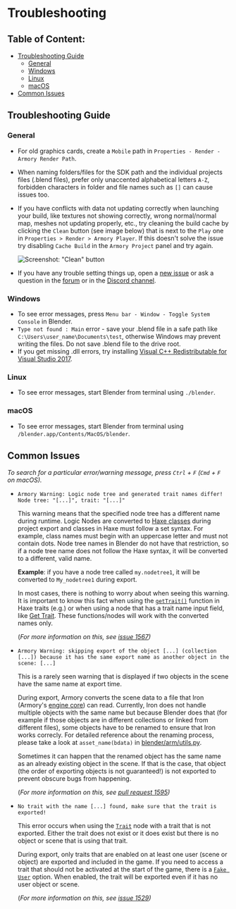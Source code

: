 # Troubleshooting

## Table of Content:
- [Troubleshooting Guide](#troubleshooting-guide)
  - [General](#general)
  - [Windows](#windows)
  - [Linux](#linux)
  - [macOS](#macos)
- [Common Issues](#common-issues)

## Troubleshooting Guide

### General

- For old graphics cards, create a `Mobile` path in `Properties - Render - Armory Render Path`.
- When naming folders/files for the SDK path and the individual projects files (.blend files), prefer only unaccented alphabetical letters `A-Z`, forbidden characters in folder and file names such as `[]` can cause issues too.
- If you have conflicts with data not updating correctly when launching your build, like textures not showing correctly, wrong normal/normal map, meshes not updating properly, etc., try cleaning the build cache by clicking the `Clean` button (see image below) that is next to the `Play` one in `Properties > Render > Armory Player`. If this doesn't solve the issue try disabling `Cache Build` in the `Armory Project` panel and try again.

  ![Screenshot: "Clean" button](https://raw.githubusercontent.com/armory3d/armory_wiki_images/master/getting_started/troubleshooting/button_clean_build.jpg)
- If you have any trouble setting things up, open a [new issue](https://github.com/armory3d/armory/issues) or ask a question in the [forum](https://forums.armory3d.org/) or in the [Discord channel](https://discordapp.com/invite/axq6qWV).  

### Windows

- To see error messages, press `Menu bar - Window - Toggle System Console` in Blender.
- `Type not found : Main` error - save your .blend file in a safe path like `C:\Users\user_name\Documents\test`, otherwise Windows may prevent writing the files. Do not save .blend file to the drive root.
- If you get missing .dll errors, try installing [Visual C++ Redistributable for Visual Studio 2017](https://go.microsoft.com/fwlink/?LinkId=746572).

### Linux

- To see error messages, start Blender from terminal using `./blender`.

### macOS

- To see error messages, start Blender from terminal using `/blender.app/Contents/MacOS/blender`.

## Common Issues

_To search for a particular error/warning message, press `Ctrl` + `F` (`Cmd` + `F` on macOS)._
- ```Armory Warning: Logic node tree and generated trait names differ! Node tree: "[...]", trait: "[...]"``` <a name="warning-trait-names-differ"></a>
  
  This warning means that the specified node tree has a different name during runtime. Logic Nodes are converted to [Haxe classes](https://haxe.org/manual/types-class-instance.html) during project export and classes in Haxe must follow a set syntax. For example, class names must begin with an uppercase letter and must not contain dots. Node tree names in Blender do not have that restriction, so if a node tree name does not follow the Haxe syntax, it will be converted to a different, valid name.

  **Example**: if you have a node tree called `my.nodetree1`, it will be converted to `My_nodetree1` during export.

  In most cases, there is nothing to worry about when seeing this warning. It is important to know this fact when using the [`getTrait()`](https://armory3d.org/api/iron/Scene.html#getTrait) function in Haxe traits (e.g.) or when using a node that has a trait name input field, like [Get Trait](https://github.com/armory3d/armory/wiki/reference#get-trait). These functions/nodes will work with the converted names only.

  (_For more information on this, see [issue 1567](https://github.com/armory3d/armory/issues/1567))_

- ```Armory Warning: skipping export of the object [...] (collection [...]) because it has the same export name as another object in the scene: [...]```<a name="warning-skipping-export-of-object"></a>

  This is a rarely seen warning that is displayed if two objects in the scene have the same name at export time.

  During export, Armory converts the scene data to a file that Iron (Armory's [engine core](https://github.com/armory3d/armory/wiki/architecture#iron)) can read. Currently, Iron does not handle multiple objects with the same name but because Blender does that (for example if those objects are in different collections or linked from different files), some objects have to be renamed to ensure that Iron works correcly. For detailed reference about the renaming process, please take a look at `asset_name(bdata)` in [blender/arm/utils.py](https://github.com/armory3d/armory/blob/master/blender/arm/utils.py).

  Sometimes it can happen that the renamed object has the same name as an already existing object in the scene. If that is the case, that object (the order of exporting objects is not guaranteed!) is not exported to prevent obscure bugs from happening.

  (_For more information on this, see [pull request 1595](https://github.com/armory3d/armory/pull/1595))_

- ```No trait with the name [...] found, make sure that the trait is exported!```<a name="trait-not-exported"></a>

  This error occurs when using the [`Trait`](https://github.com/armory3d/armory/wiki/reference#trait) node with a trait that is not exported. Either the trait does not exist or it does exist but there is no object or scene that is using that trait.

  During export, only traits that are enabled on at least one user (scene or object) are exported and included in the game. If you need to access a trait that should not be activated at the start of the game, there is a [`Fake User`](https://github.com/armory3d/armory/wiki/traits#fake-user) option. When enabled, the trait will be exported even if it has no user object or scene.

  (_For more information on this, see [issue 1529](https://github.com/armory3d/armory/issues/1529))_